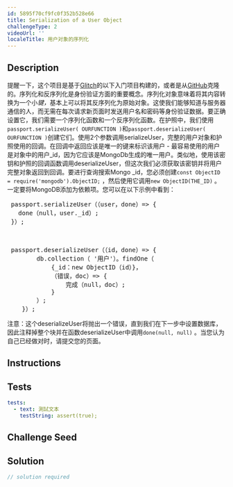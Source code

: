 ```yaml
---
id: 5895f70cf9fc0f352b528e66
title: Serialization of a User Object
challengeType: 2
videoUrl: ''
localeTitle: 用户对象的序列化
---
```


## Description
<section id="description">提醒一下，这个项目是基于<a href="https://glitch.com/#!/import/github/freeCodeCamp/boilerplate-advancednode/">Glitch</a>的以下入门项目构建的，或者是从<a href="https://github.com/freeCodeCamp/boilerplate-advancednode/">GitHub</a>克隆的。序列化和反序列化是身份验证方面的重要概念。序列化对象意味着将其内容转换为一个小<em>键，</em>基本上可以将其反序列化为原始对象。这使我们能够知道与服务器通信的人，而无需在每次请求新页面时发送用户名和密码等身份验证数据。要正确设置它，我们需要一个序列化函数和一个反序列化函数。在护照中，我们使用<code>passport.serializeUser( OURFUNCTION )</code>和<code>passport.deserializeUser( OURFUNCTION )</code>创建它们。使用2个参数调用serializeUser，完整的用户对象和护照使用的回调。在回调中返回应该是唯一的键来标识该用户 - 最容易使用的用户是对象中的用户_id，因为它应该是MongoDb生成的唯一用户。类似地，使用该密钥和护照的回调函数调用deserializeUser，但这次我们必须获取该密钥并将用户完整对象返回到回调。要进行查询搜索Mongo _id，您必须创建<code>const ObjectID = require(&#39;mongodb&#39;).ObjectID;</code> ，然后使用它调用<code>new ObjectID(THE_ID)</code> 。一定要将MongoDB添加为依赖项。您可以在以下示例中看到： <pre> passport.serializeUser（（user，done）=&gt; {
   done（null，user._id）;
 }）; </pre><br><pre> passport.deserializeUser（（id，done）=&gt; {
        db.collection（ &#39;用户&#39;）。findOne（
            {_id：new ObjectID（id）}，
            （错误，doc）=&gt; {
                完成（null，doc）;
            }
        ）;
    }）; </pre>注意：这个deserializeUser将抛出一个错误，直到我们在下一步中设置数据库，因此注释掉整个块并在函数deserializeUser中调用<code>done(null, null)</code> 。当您认为自己已经做对时，请提交您的页面。 </section>

## Instructions
<section id="instructions">
</section>

## Tests
<section id='tests'>

```yml
tests:
  - text: 測試文本
    testString: assert(true);

```

</section>

## Challenge Seed
<section id='challengeSeed'>

</section>

## Solution
<section id='solution'>

```js
// solution required
```
</section>
